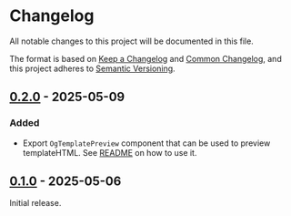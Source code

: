 # Changelog

All notable changes to this project will be documented in this file.

The format is based on [Keep a Changelog](https://keepachangelog.com/en/1.1.0/)
and [Common Changelog](https://common-changelog.org/), and this project adheres
to [Semantic Versioning](https://semver.org/spec/v2.0.0.html).

## [0.2.0] - 2025-05-09

### Added

- Export `OgTemplatePreview` component that can be used to preview templateHTML.
  See [README](./README.md#previewing-template-as-html) on how to use it.

## [0.1.0] - 2025-05-06

Initial release.

[0.2.0]: https://github.com/ReunMedia/astro-og-images/releases/tag/0.2.0
[0.1.0]: https://github.com/ReunMedia/astro-og-images/releases/tag/0.1.0
